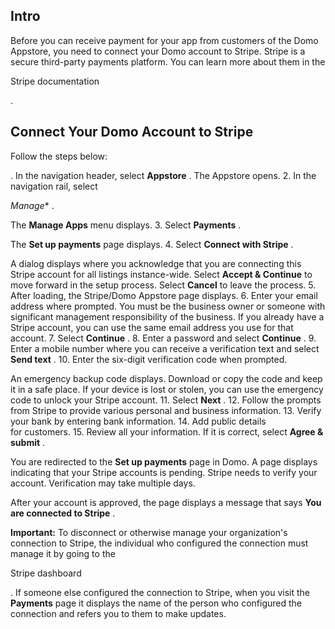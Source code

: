 

Intro
-------

Before you can receive payment for your app from customers of the Domo Appstore, you need to connect your Domo account to Stripe. Stripe is a secure third-party payments platform. You can learn more about them in the

Stripe documentation

.


 Connect Your Domo Account to Stripe
-------------------------------------

Follow the steps below:

. In the navigation header, select
 **Appstore**
 . The Appstore opens.
2. In the navigation rail, select

*Manage**
 .


 The
 **Manage Apps**
 menu displays.
3. Select
 **Payments**
 .


 The
 **Set up payments**
 page displays.
4. Select
 **Connect with Stripe**
 .


 A dialog displays where you acknowledge that you are connecting this Stripe account for all listings instance-wide. Select
 **Accept & Continue**
 to move forward in the setup process. Select
 **Cancel**
 to leave the process.
5. After loading, the Stripe/Domo Appstore page displays.
6. Enter your email address where prompted. You must be the business owner or someone with significant management responsibility of the business. If you already have a Stripe account, you can use the same email address you use for that account.
7. Select
 **Continue**
 .
8. Enter a password and select
 **Continue**
 .
9. Enter a mobile number where you can receive a verification text and select
 **Send text**
 .
10. Enter the six-digit verification code when prompted.


 An emergency backup code displays. Download or copy the code and keep it in a safe place. If your device is lost or stolen, you can use the emergency code to unlock your Stripe account.
11. Select
 **Next**
 .
12. Follow the prompts from Stripe to provide various personal and business information.
13. Verify your bank by entering bank information.
14. Add public details for customers.
15. Review all your information. If it is correct, select
 **Agree & submit**
 .


 You are redirected to the
 **Set up payments**
 page in Domo. A page displays indicating that your Stripe accounts is pending. Stripe needs to verify your account. Verification may take multiple days.

After your account is approved, the page displays a message that says
 **You are connected to Stripe**
 .


**Important:**
 To disconnect or otherwise manage your organization's connection to Stripe, the individual who configured the connection must manage it by going to the

Stripe dashboard

. If someone else configured the connection to Stripe, when you visit the
 **Payments**
 page it displays the name of the person who configured the connection and refers you to them to make updates.


